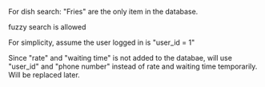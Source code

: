 For dish search: "Fries" are the only item in the database.

fuzzy search is allowed

For simplicity, assume the user logged in is "user_id = 1"

Since "rate" and "waiting time" is not added to the databae, will use "user_id" and "phone number" instead of rate and waiting time temporarily. Will be replaced later.
